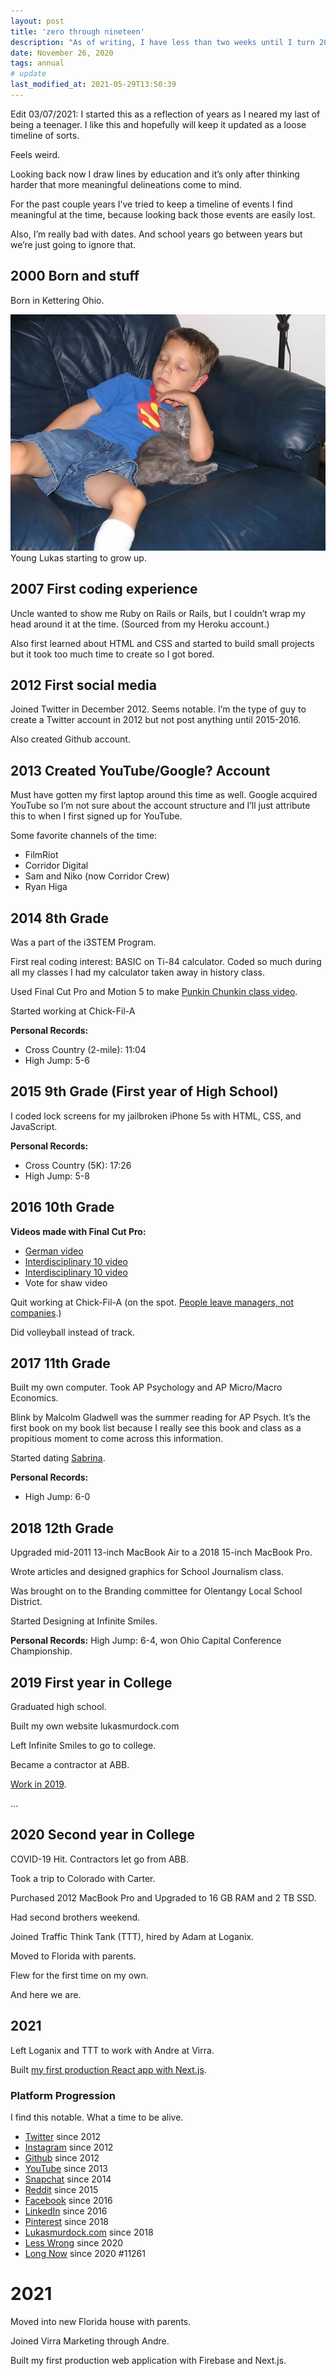 ```yaml
---
layout: post
title: 'zero through nineteen'
description: "As of writing, I have less than two weeks until I turn 20."
date: November 26, 2020
tags: annual
# update
last_modified_at: 2021-05-29T13:50:39
---
```


Edit 03/07/2021: I started this as a reflection of years as I neared my last of being a teenager. I like this and hopefully will keep it updated as a loose timeline of sorts.

Feels weird.

Looking back now I draw lines by education and it’s only after thinking harder that more meaningful delineations come to mind.

For the past couple years I’ve tried to keep a timeline of events I find meaningful at the time, because looking back those  events are easily lost.

Also, I’m really bad with dates. And school years go between years but we’re just going to ignore that.

## 2000 Born and stuff
Born in Kettering Ohio.

<figure style="margin: 0;">
    <img src="/images/posts/young_lukas.JPG" alt="Young Lukas">
    <figcaption>Young Lukas starting to grow up.</figcaption>
</figure>

## 2007 First coding experience
Uncle wanted to show me Ruby on Rails or Rails, but I couldn’t wrap my head around it at the time. (Sourced from my Heroku account.)

Also first learned about HTML and CSS and started to build small projects but it took too much time to create so I got bored.

## 2012 First social media
Joined Twitter in December 2012. Seems notable. I’m the type of guy to create a Twitter account in 2012 but not post anything until 2015-2016.

Also created Github account.

## 2013 Created YouTube/Google? Account
Must have gotten my first laptop around this time as well. Google acquired YouTube so I’m not sure about the account structure and I’ll just attribute this to when I first signed up for YouTube.

Some favorite channels of the time:
- FilmRiot
- Corridor Digital
- Sam and Niko (now Corridor Crew)
- Ryan Higa


## 2014 8th Grade
Was a part of the i3STEM Program.

First real coding interest: BASIC on Ti-84 calculator. Coded so much during all my classes I had my calculator taken away in history class.

Used Final Cut Pro and Motion 5 to make [Punkin Chunkin class video](https://youtu.be/dIzMk6twmmg).

Started working at Chick-Fil-A

**Personal Records:**
- Cross Country (2-mile): 11:04
- High Jump: 5-6

## 2015 9th Grade (First year of High School)

I coded lock screens for my jailbroken iPhone 5s with HTML, CSS, and JavaScript.

**Personal Records:**
- Cross Country (5K): 17:26
- High Jump: 5-8

## 2016 10th Grade

**Videos made with Final Cut Pro:**
- [German video](https://youtu.be/0-DnpiqkT6I)
- [Interdisciplinary 10 video](https://youtu.be/0-DnpiqkT6I)
- [Interdisciplinary 10 video](https://youtu.be/rf25eUj_L7o)
- Vote for shaw video

Quit working at Chick-Fil-A (on the spot. [People leave managers, not companies](https://www.intercom.com/blog/people-leave-managers-not-companies/).)

Did volleyball instead of track.

## 2017 11th Grade
Built my own computer. Took AP Psychology and AP Micro/Macro Economics.

Blink by Malcolm Gladwell was the summer reading for AP Psych. It’s the first book on my book list because I really see this book and class as a propitious moment to come across this information.

Started dating [Sabrina](https://sabrinasadr.com/).

**Personal Records:**
- High Jump: 6-0


## 2018 12th Grade
Upgraded mid-2011 13-inch MacBook Air to a 2018 15-inch MacBook Pro.

Wrote articles and designed graphics for School Journalism class.

Was brought on to the Branding committee for Olentangy Local School District.

Started Designing at Infinite Smiles.

**Personal Records:**
High Jump: 6-4, won Ohio Capital Conference Championship.

## 2019 First year in College

Graduated high school.

Built my own website lukasmurdock.com

Left Infinite Smiles to go to college.

Became a contractor at ABB.

[Work in 2019](https://lukasmurdock.com/work-in-2019/).

…

## 2020 Second year in College

COVID-19 Hit. Contractors let go from ABB.

Took a trip to Colorado with Carter.

Purchased 2012 MacBook Pro and Upgraded to 16 GB RAM and 2 TB SSD.

Had second brothers weekend.

Joined Traffic Think Tank (TTT), hired by Adam at Loganix.

Moved to Florida with parents.

Flew for the first time on my own.

And here we are.

## 2021

Left Loganix and TTT to work with Andre at Virra.

Built [my first production React app with Next.js](https://lukasmurdock.com/first-nextjs-app/).



### Platform Progression

I find this notable. What a time to be alive.

- [Twitter](https://twitter.com/MurdockLukas) since 2012
- [Instagram](https://www.instagram.com/lukasauras.rex/) since 2012
- [Github](https://twitter.com/MurdockLukas) since 2012
- [YouTube](https://www.youtube.com/channel/UCG8ZhvCtKlnPXkoJG2u52lw) since 2013
- [Snapchat](https://www.snapchat.com/add/rexisking7) since 2014
- [Reddit](https://www.reddit.com/user/LukasMurdock) since 2015
- [Facebook](https://www.facebook.com/lukas.rex.murdock/) since 2016
- [LinkedIn](https://www.linkedin.com/in/lukas-murdock/) since 2016
- [Pinterest](https://www.pinterest.com/murdocklukas/) since 2018
- [Lukasmurdock.com](https://lukasmurdock.com/) since 2018
- [Less Wrong](https://www.lesswrong.com/) since 2020
- [Long Now](https://longnow.org/) since 2020 #11261

# 2021

Moved into new Florida house with parents.

Joined Virra Marketing through Andre.

Built my first production web application with Firebase and Next.js.

